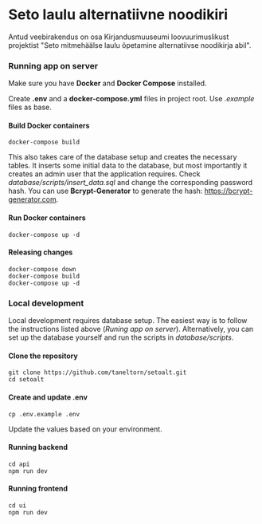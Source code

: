 # Seto laulu alternatiivne noodikiri
Antud veebirakendus on osa Kirjandusmuuseumi loovuurimuslikust projektist "Seto mitmehäälse laulu õpetamine alternatiivse noodikirja abil".

### Running app on server
Make sure you have **Docker** and **Docker Compose** installed.

Create **.env** and a **docker-compose.yml** files in project root. Use *.example* files as base.

#### Build Docker containers
```shell
docker-compose build
```
This also takes care of the database setup and creates the necessary tables. It inserts some initial data to the database, but most importantly it creates an admin user that the application requires. Check *database/scripts/insert_data.sql* and change the corresponding password hash. You can use **Bcrypt-Generator** to generate the hash: https://bcrypt-generator.com.
#### Run Docker containers
```shell
docker-compose up -d
```

#### Releasing changes
```shell
docker-compose down
docker-compose build
docker-compose up -d
```

### Local development
Local development requires database setup. The easiest way is to follow the instructions listed above (*Runing app on server*). Alternatively, you can set up the database yourself and run the scripts in *database/scripts*.

#### Clone the repository
```shell
git clone https://github.com/taneltorn/setoalt.git
cd setoalt
```

#### Create and update .env
```shell
cp .env.example .env
```
Update the values based on your environment.

#### Running backend
```shell
cd api
npm run dev
```

#### Running frontend
```shell
cd ui
npm run dev
```